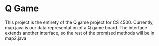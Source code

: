 # Q Game

This project is the entirety of the Q game project for CS 4500. Currently,
map.java is our data representation of a Q game board. The interface extends another
interface, so the rest of the promised methods will be in map2.java